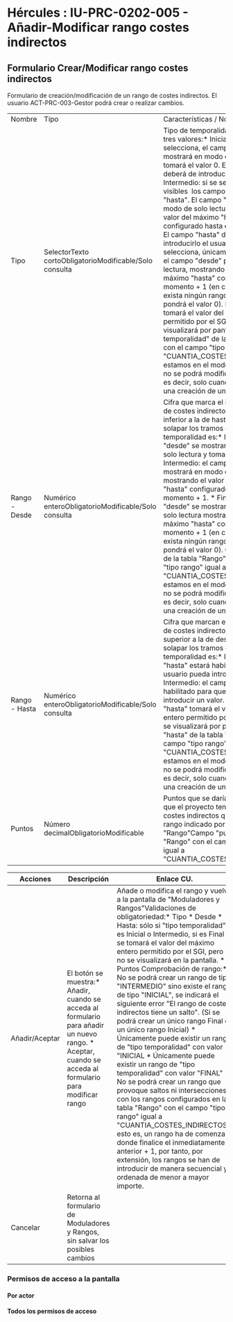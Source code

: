 # Hércules : IU\-PRC\-0202\-005 \- Añadir\-Modificar rango costes indirectos



## Formulario Crear/Modificar rango costes indirectos

Formulario de creación/modificación de un rango de costes indirectos. El usuario ACT\-PRC\-003\-Gestor podrá crear o realizar cambios.

  




|  | | |
| --- | --- | --- |
| Nombre | Tipo | Características / Notas |
| Tipo | SelectorTexto cortoObligatorioModificable/Solo consulta | Tipo de temporalidad. Selector con tres valores:* Inicial: si se selecciona, el campo "desde" se mostrará en modo de solo lectura y tomará el valor 0\. El campo "hasta" deberá de introducirlo el usuario. * Intermedio: si se selecciona, estarán visibles  los campos "desde" y "hasta". El campo "desde" estará en modo de solo lectura mostrando el valor del máximo "hasta" configurado hasta el momento \+ 1\. El campo "hasta" deberá de introducirlo el usuario. * Final: si se selecciona, únicamente será visible el campo "desde" pero será de solo lectura, mostrando el valor del máximo "hasta" configurado hasta el momento \+ 1 (en caso de que no exista ningún rango creado, se pondrá el valor 0\). El campo "hasta" tomará el valor del máximo entero permitido por el SGI, pero no se visualizará por pantalla.  Campo "tipo temporalidad" de la tabla "Rango" con el campo "tipo rango" igual a "CUANTIA\_COSTES\_INDIRECTOS".Si estamos en el modo modificación, no se podrá modificar este campo, es decir, solo cuando estamos en una creación de un nuevo rango. |
| Rango \- Desde | Numérico enteroObligatorioModificable/Solo consulta | Cifra que marca el inicio del rango de costes indirectos. Ha de ser inferior a la de hasta.No se ha de solapar los tramos entre sí.Si Tipo de temporalidad es:* Inicial:  el campo "desde" se mostrará en modo de solo lectura y tomará el valor 0\. * Intermedio: el campo "desde" se mostrará en modo de solo lectura mostrando el valor del máximo "hasta" configurado hasta el momento \+ 1\. * Final: el campo "desde" se mostrará en modo de solo lectura mostrando el valor del máximo "hasta" configurado hasta el momento \+ 1 (en caso de que no exista ningún rango creado, se pondrá el valor 0\).  Campo "desde" de la tabla "Rango" con el campo "tipo rango" igual a "CUANTIA\_COSTES\_INDIRECTOS".Si estamos en el modo modificación, no se podrá modificar este campo, es decir, solo cuando estamos en una creación de un nuevo rango. |
| Rango \- Hasta | Numérico enteroObligatorioModificable/Solo consulta | Cifra que marcan el final del rango de costes indirectos. Ha de ser superior a la de desde.No se ha de solapar los tramos entre sí.Si Tipo de temporalidad es:* Inicial: el campo "hasta" estará habilitado para que el usuario pueda introducir un valor. * Intermedio: el campo "hasta" estará habilitado para que el usuario pueda introducir un valor. * Final: el campo "hasta" tomará el valor del máximo entero permitido por el SGI, pero no se visualizará por pantalla.  Campo "hasta" de la tabla "Rango" con el campo "tipo rango" igual a "CUANTIA\_COSTES\_INDIRECTOS".Si estamos en el modo modificación, no se podrá modificar este campo, es decir, solo cuando estamos en una creación de un nuevo rango. |
| Puntos | Número decimalObligatorioModificable | Puntos que se darían en el caso de que el proyecto tenga una cuantía de costes indirectos que este dentro del rango indicado por el campo "Rango"Campo "puntos" de la tabla "Rango" con el campo "tipo rango" igual a "CUANTIA\_COSTES\_INDIRECTOS" |



| Acciones | Descripción | Enlace CU. | Permisos |
| --- | --- | --- | --- |
| Añadir/Aceptar | El botón se muestra:* Añadir, cuando se acceda al formulario para añadir un nuevo rango. * Aceptar, cuando se acceda al formulario para modificar rango | Añade o modifica el rango y vuelve a la pantalla de "Moduladores y Rangos"Validaciones de obligatoriedad:* Tipo * Desde * Hasta: sólo si "tipo temporalidad" es Inicial o Intermedio, si es Final se tomará el valor del máximo entero permitido por el SGI, pero no se visualizará en la pantalla. * Puntos  Comprobación de rango:* No se podrá crear un rango de tipo "INTERMEDIO" sino existe el rango de tipo "INICIAL", se indicará el siguiente error "El rango de costes indirectos tiene un salto". (Si se podrá crear un único rango Final o un único rango Inicial) * Únicamente puede existir un rango de "tipo temporalidad" con valor "INICIAL * Únicamente puede existir un rango de "tipo temporalidad" con valor "FINAL" * No se podrá crear un rango que provoque saltos ni intersecciones con los rangos configurados en la tabla "Rango" con el campo "tipo rango" igual a "CUANTIA\_COSTES\_INDIRECTOS", esto es, un rango ha de comenzar donde finalice el inmediatamente anterior \+ 1, por tanto, por extensión, los rangos se han de introducir de manera secuencial y ordenada de menor a mayor importe. | PRC\-CON\-CPRC\-CON\-E |
| Cancelar | Retorna al formulario de Moduladores y Rangos, sin salvar los posibles cambios |  |  |

### 

### Permisos de acceso a la pantalla

#### Por actor

#### Todos los permisos de acceso




